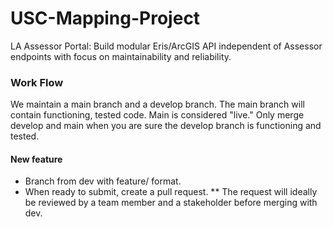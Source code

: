 # USC-Mapping-Project
LA Assessor Portal: Build modular Eris/ArcGIS API independent of Assessor endpoints with focus on maintainability and reliability.

### Work Flow
We maintain a main branch and a develop branch. The main branch will contain functioning, tested code.
Main is considered "live." Only merge develop and main when you are sure the develop branch is functioning and tested.

#### New feature
* Branch from dev with feature/ format.
* When ready to submit, create a pull request.
** The request will ideally be reviewed by a team member and a stakeholder before merging with dev.
